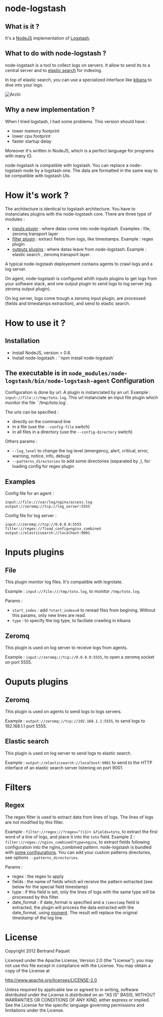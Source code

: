 node-logstash
====

What is it ?
---

It's a [NodeJS](http://nodejs.org) implementation of [Logstash](http://logstash.net/).


What to do with node-logstash ?
---

node-logstash is a tool to collect logs on servers. It allow to send its to a central server and to [elastic search](http://www.elasticsearch.org/) for indexing.

In top of elastic search, you can use a specialized interface like [kibana](http://rashidkpc.github.com/Kibana/) to dive into your logs.

![Archi](https://raw.github.com/bpaquet/node-logstash/master/docs/archi.jpg)

Why a new implementation ?
---

When I tried logstash, I had some problems. This version should have :

* lower memory footprint
* lower cpu footprint
* faster startup delay

Moreover it's written in NodeJS, which is a perfect language for programs with many IO.

node-logstash is compatible with logstash. You can replace a node-logstash node by a logstash one. The data are formatted in the same way to be compatible with logstash UIs.

How it's work ?
===

The architecture is identical to logstash architecture. You have to instanciates plugins with the node-logstash core. There are three type of modules :

* [inputs plugin](https://github.com/bpaquet/node-logstash/tree/master/lib/inputs) : where datas come into node-logstash. Examples : file, zeromq transport layer
* [filter plugin](https://github.com/bpaquet/node-logstash/tree/master/lib/filters) : extract fields from logs, like timestamps. Example : regex plugin
* [outputs plugins](https://github.com/bpaquet/node-logstash/tree/master/lib/outputs) : where datas leave from node-logstash: Example : elastic search , zeromq transport layer.


A typical node-logstash deployement contains agents to crawl logs and a log server.

On agent, node-logstash is configured whith inputs plugins to get logs from your software stack, and one output plugin to send logs to log server (eg. zeromq output plugin).

On log server, logs come trough a zeromq input plugin, are processed (fields and timestamps extraction), and send to elastic search.

How to use it ?
===

Installation
---

* Install NodeJS, version > 0.8.
* Install node-logstash : ``npm install node-logstash`

The executable is in ``node_modules/node-logstash/bin/node-logstash-agent``
Configuration
---

Configuration is done by url. A plugin is instanciated by an url. Example : ``input://file:///tmp/toto.log``. This url
instanciate an input file plugin which monitor the file ``/tmp/toto.log`.

The urls can be specified :

* directly on the command line
* in a file (use the ``--config-file`` switch)
* in all files in a directory (use the ``--config-directory`` switch)

Others params :

* ``--log_level`` to change the log level (emergency, alert, critical, error, warning, notice, info, debug)
* ``--patterns_directories`` to add some directories (separated by ,), for loading config for regex plugin

Examples
---

Config file for an agent :

    input://file:///var/log/nginx/access.log
    output://zeromq://tcp://log_server:5555

Config file for log server :

    input://zeromq://tcp://0.0.0.0:5555
    filter://regex://?load_config=nginx_combined
    output://elasticsearch://localhost:9001

Inputs plugins
===

File
---

This plugin monitor log files. It's compatible with logrotate.

Example : ``input://file:///tmp/toto.log``, to monitor ``/tmp/toto.log``.

Params :
* ``start_index`` : add ``?start_index=0`` to reread files from begining. Without this params, only new lines are read.
* ``type`` : to specify the log type, to faciliate crawling in kibana

Zeromq
---

This plugin is used on log server to receive logs from agents.

Example : ``input://zeromq://tcp://0.0.0.0:5555``, to open a zeromq socket on port 5555.

Ouputs plugins
===

Zeromq
---

This plugin is used on agents to send logs to logs servers.

Example : ``output://zeromq://tcp://192.168.1.1:5555``, to send logs to 192.168.1.1 port 5555.

Elastic search
---

This plugin is used on log server to send logs to elastic search.

Example : ``output://elasticsearch://localhost:9001`` to send to the HTTP interface of an elastic search server listening on port 9001.

Filters
===

Regex
---

The regex filter is used to extract data from lines of logs. The lines of logs are not modified by this filter.

Example : ``filter://regex://?regex=^(\S)+ &fields=toto``, to extract the first word of a line of logs, and place it into the ``toto`` field.
Example 2 : ``filter://regex://nginx_combined?type=nginx``, to extract fields following configuration into the nginx_combined pattern. node-logstash is bundled with [some configurations](https://github.com/bpaquet/node-logstash/tree/master/lib/patterns). You can add your custom patterns directories, see options ``--patterns_directories``.

Params :

* regex : the regex to apply
* fields : the name of fields which wil receive the pattern extracted (see below for the special field timestamp)
* type : if this field is set, only the lines of logs with the same type will be processed by this filter.
* date_format : if date_format is specified and a ``timestamp`` field is extracted, the plugin will process the data extracted with the date_format, using [moment](http://momentjs.com/docs/#/parsing/string-format/). The result will replace the original timestamp of the log line.


License
===

Copyright 2012 Bertrand Paquet

Licensed under the Apache License, Version 2.0 (the "License"); you may not use this file except in compliance with the License. You may obtain a copy of the License at

http://www.apache.org/licenses/LICENSE-2.0

Unless required by applicable law or agreed to in writing, software distributed under the License is distributed on an "AS IS" BASIS, WITHOUT WARRANTIES OR CONDITIONS OF ANY KIND, either express or implied. See the License for the specific language governing permissions and limitations under the License.